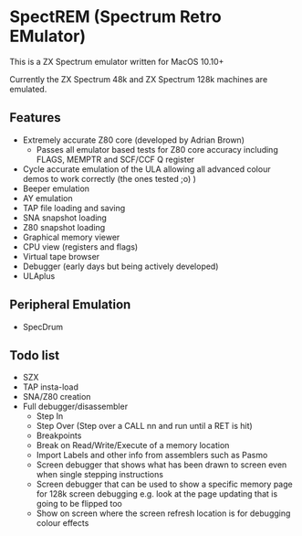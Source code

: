 # SpectREM (Spectrum Retro EMulator)

This is a ZX Spectrum emulator written for MacOS 10.10+

Currently the ZX Spectrum 48k and ZX Spectrum 128k machines are emulated.

## Features

- Extremely accurate Z80 core (developed by Adrian Brown)
  - Passes all emulator based tests for Z80 core accuracy including FLAGS, MEMPTR and SCF/CCF Q register
- Cycle accurate emulation of the ULA allowing all advanced colour demos to work correctly (the ones tested ;o) )
- Beeper emulation
- AY emulation
- TAP file loading and saving
- SNA snapshot loading
- Z80 snapshot loading
- Graphical memory viewer
- CPU view (registers and flags)
- Virtual tape browser
- Debugger (early days but being actively developed)
- ULAplus

## Peripheral Emulation

- SpecDrum

## Todo list

- SZX
- TAP insta-load
- SNA/Z80 creation
- Full debugger/disassembler
  - Step In
  - Step Over (Step over a CALL nn and run until a RET is hit)
  - Breakpoints
  - Break on Read/Write/Execute of a memory location
  - Import Labels and other info from assemblers such as Pasmo
  - Screen debugger that shows what has been drawn to screen even when single stepping instructions
  - Screen debugger that can be used to show a specific memory page for 128k screen debugging e.g. look at the page updating that is going to be flipped too
  - Show on screen where the screen refresh location is for debugging colour effects
